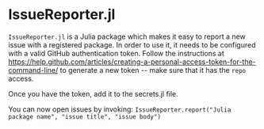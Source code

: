 # IssueReporter.jl

`IssueReporter.jl` is a Julia package which makes it easy to report a new issue with a registered package.
In order to use it, it needs to be configured with a valid GitHub authentication token. Follow the instructions at
https://help.github.com/articles/creating-a-personal-access-token-for-the-command-line/ to generate a new token -- make sure
that it has the `repo` access.

Once you have the token, add it to the secrets.jl file.

You can now open issues by invoking:
`IssueReporter.report("Julia package name", "issue title", "issue body")`
